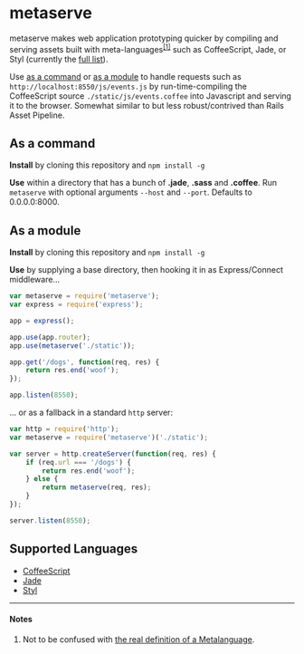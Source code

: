 metaserve
=========

metaserve makes web application prototyping quicker by compiling and serving assets built with meta-languages<sup>[\[1\]](#notes)</sup> such as CoffeeScript, Jade, or Styl (currently the [full list](#supported-languages)).

Use [as a command](#as-a-command) or [as a module](#as-a-module) to handle requests such as `http://localhost:8550/js/events.js` by run-time-compiling the CoffeeScript source `./static/js/events.coffee` into Javascript and serving it to the browser. Somewhat similar to but less robust/contrived than Rails Asset Pipeline.

## As a command

**Install** by cloning this repository and `npm install -g`

**Use** within a directory that has a bunch of **.jade**, **.sass** and **.coffee**.
Run `metaserve` with optional arguments `--host` and `--port`. Defaults to 0.0.0.0:8000.

## As a module

**Install** by cloning this repository and `npm install -g`

**Use** by supplying a base directory, then hooking it in as Express/Connect middleware...

``` javascript
var metaserve = require('metaserve');
var express = require('express');

app = express();

app.use(app.router);
app.use(metaserve('./static'));

app.get('/dogs', function(req, res) {
    return res.end('woof');
});

app.listen(8550);
```

... or as a fallback in a standard `http` server:

``` javascript
var http = require('http');
var metaserve = require('metaserve')('./static');

var server = http.createServer(function(req, res) {
    if (req.url === '/dogs') {
        return res.end('woof');
    } else {
        return metaserve(req, res);
    }
});

server.listen(8550);
```

## Supported Languages

* [CoffeeScript](http://coffeescript.org/)
* [Jade](https://github.com/visionmedia/jade)
* [Styl](https://github.com/visionmedia/styl)

---

#### Notes

1. Not to be confused with [the real definition of a Metalanguage](http://en.wikipedia.org/wiki/Metalanguage).
